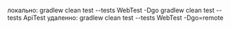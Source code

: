 локально:
gradlew clean test --tests WebTest -Dgo
gradlew clean test --tests ApiTest
удаленно:
gradlew clean test --tests WebTest -Dgo=remote